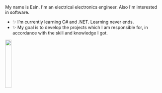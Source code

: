 

My name is Esin. I'm an electrical electronics engineer. Also I'm interested in software.
- ✨ I’m currently learning C# and .NET. Learning never ends.
- ✨ My goal is to develop the projects which I am responsible for, in accordance with the skill and knowledge I got. 


<img src="https://myoctocat.com/assets/images/octocats/octocat-17.png" width="20%"> 
